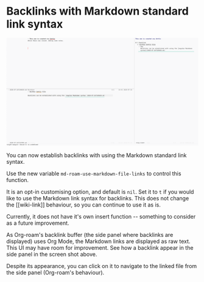 # Backlinks with Markdown standard link syntax

![A backlink with Markdown link syntax](../images/2020-07-26_14-41-15.png)

You can now establish backlinks with using the Markdown standard link syntax.

Use the new variable `md-roam-use-markdown-file-links` to control this function.

It is an opt-in customising option, and default is `nil`. Set it to `t` if you would like to use the Markdown link syntax for backlinks. This does not change the [[wiki-link]] behaviour, so you can continue to use it as is. 

Currently, it does not have it's own insert function -- something to consider as a future improvement. 

As Org-roam's backlink buffer (the side panel where backlinks are displayed) uses Org Mode, the Markdown links are displayed as raw text. This UI may have room for improvement. See how a backlink appear in the side panel in the screen shot above.

Despite its appearance, you can click on it to navigate to the linked file from the side panel (Org-roam's behaviour). 
